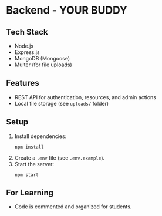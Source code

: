 # Backend - YOUR BUDDY

## Tech Stack
- Node.js
- Express.js
- MongoDB (Mongoose)
- Multer (for file uploads)

## Features
- REST API for authentication, resources, and admin actions
- Local file storage (see `uploads/` folder)

## Setup
1. Install dependencies:
   ```
   npm install
   ```
2. Create a `.env` file (see `.env.example`).
3. Start the server:
   ```
   npm start
   ```

## For Learning
- Code is commented and organized for students.
